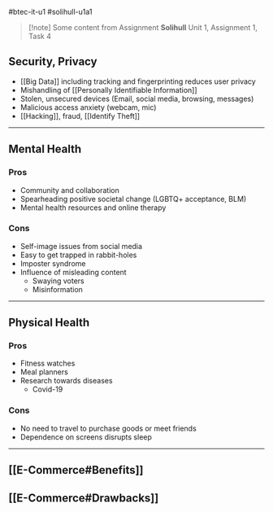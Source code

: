 #btec-it-u1 #solihull-u1a1 

> [!note]  Some content from Assignment
> **Solihull** Unit 1, Assignment 1, Task 4

## Security, Privacy
- [[Big Data]] including tracking and fingerprinting reduces user privacy
- Mishandling of [[Personally Identifiable Information]]
- Stolen, unsecured devices (Email, social media, browsing, messages)
- Malicious access anxiety (webcam, mic)
- [[Hacking]], fraud, [[Identify Theft]]


---

## Mental Health
### Pros
- Community and collaboration
- Spearheading positive societal change (LGBTQ+ acceptance, BLM)
- Mental health resources and online therapy
### Cons
- Self-image issues from social media
- Easy to get trapped in rabbit-holes
- Imposter syndrome
- Influence of misleading content
	- Swaying voters
	- Misinformation

---

## Physical Health
### Pros
- Fitness watches
- Meal planners
- Research towards diseases
	- Covid-19
### Cons
- No need to travel to purchase goods or meet friends
- Dependence on screens disrupts sleep

---

## [[E-Commerce#Benefits]]


## [[E-Commerce#Drawbacks]]
